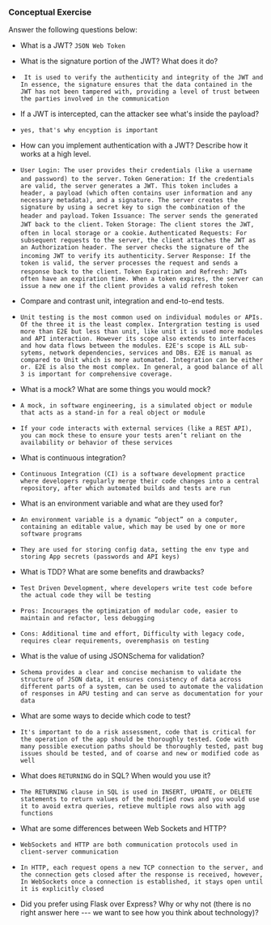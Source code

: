 ### Conceptual Exercise

Answer the following questions below:

- What is a JWT?
  ``JSON Web Token``

- What is the signature portion of the JWT?  What does it do?
- `` It is used to verify the authenticity and integrity of the JWT and In essence, the signature ensures that the data contained in the JWT has not been tampered with, providing a level of trust between the parties involved in the communication``

- If a JWT is intercepted, can the attacker see what's inside the payload?
- ``yes, that's why encyption is important``

- How can you implement authentication with a JWT?  Describe how it works at a high level.
- ``User Login: The user provides their credentials (like a username and password) to the server.``
``Token Generation: If the credentials are valid, the server generates a JWT. This token includes a header, a payload (which often contains user information and any necessary metadata), and a signature. The server creates the signature by using a secret key to sign the combination of the header and payload.``
``Token Issuance: The server sends the generated JWT back to the client.``
``Token Storage: The client stores the JWT, often in local storage or a cookie.``
``Authenticated Requests: For subsequent requests to the server, the client attaches the JWT as an Authorization header. The server checks the signature of the incoming JWT to verify its authenticity.``
``Server Response: If the token is valid, the server processes the request and sends a response back to the client.``
``Token Expiration and Refresh: JWTs often have an expiration time. When a token expires, the server can issue a new one if the client provides a valid refresh token``

- Compare and contrast unit, integration and end-to-end tests.
- ``Unit testing is the most common used on individual modules or APIs. Of the three it is the least complex. Intergration testing is used more than E2E but less than unit, like unit it is used more modules and API interaction. However its scope also extends to interfaces and how data flows between the modules. E2E's scope is ALL sub-sytems, network dependencies, services and DBs. E2E is manual as compared to Unit which is more automated. Integration can be either or. E2E is also the most complex. In general, a good balance of all 3 is important for comprehensive coverage. ``

- What is a mock? What are some things you would mock?
- ``A mock, in software engineering, is a simulated object or module that acts as a stand-in for a real object or module``
- ``If your code interacts with external services (like a REST API), you can mock these to ensure your tests aren’t reliant on the availability or behavior of these services``

- What is continuous integration?
- ``Continuous Integration (CI) is a software development practice where developers regularly merge their code changes into a central repository, after which automated builds and tests are run``

- What is an environment variable and what are they used for?
- ``An environment variable is a dynamic “object” on a computer, containing an editable value, which may be used by one or more software programs``
- ``They are used for storing config data, setting the env type and storing App secrets (passwords and API keys)``

- What is TDD? What are some benefits and drawbacks?
- ``Test Driven Development, where developers write test code before the actual code they will be testing``
- ``Pros: Incourages the optimization of modular code, easier to maintain and refactor, less debugging``
- ``Cons: Additional time and effort, Difficulty with legacy code, requires clear requirements, overemphasis on testing``

- What is the value of using JSONSchema for validation?
- ``Schema provides a clear and concise mechanism to validate the structure of JSON data, it ensures consistency of data across different parts of a system, can be used to automate the validation of responses in APU testing and can serve as documentation for your data``

- What are some ways to decide which code to test?
- ``It's important to do a risk assessment, code that is critical for the operation of the app should be thoroughly tested. Code with many possible execution paths should be thoroughly tested, past bug issues should be tested, and of coarse and new or modified code as well``

- What does `RETURNING` do in SQL? When would you use it?
- ``The RETURNING clause in SQL is used in INSERT, UPDATE, or DELETE statements to return values of the modified rows and you would use it to avoid extra queries, retieve multiple rows also with agg functions``

- What are some differences between Web Sockets and HTTP?
- ``WebSockets and HTTP are both communication protocols used in client-server communication``
- ``In HTTP, each request opens a new TCP connection to the server, and the connection gets closed after the response is received, however, In WebSockets once a connection is established, it stays open until it is explicitly closed``

- Did you prefer using Flask over Express? Why or why not (there is no right
  answer here --- we want to see how you think about technology)?
